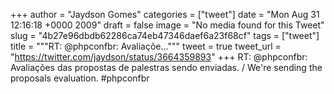 
+++
author = "Jaydson Gomes"
categories = ["tweet"]
date = "Mon Aug 31 12:16:18 +0000 2009"
draft = false
image = "No media found for this Tweet"
slug = "4b27e96dbdb62286ca74eb47346daef6a23f68cf"
tags = ["tweet"]
title = """RT: @phpconfbr: Avaliaçõe..."""
tweet = true
tweet_url = "https://twitter.com/jaydson/status/3664359893"
+++
RT: @phpconfbr: Avaliações das propostas de palestras sendo enviadas. / We're sending the proposals evaluation. #phpconfbr
